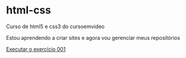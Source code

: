 # html-css
 Curso de html5 e css3 do cursoemvideo

Estou aprendendo a criar sites e agora vou gerenciar meus repositórios

<a href="https://tiagosantos98.github.io/html-css/exerc%C3%ADcios/ex001/index.html">Executar o exercício 001</a>